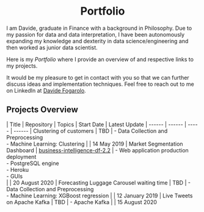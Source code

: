 <h1 align="center"> Portfolio </h1>

I am Davide, graduate in Finance with a background in Philosophy. Due to my passion for data and data interpretation, I have been autonomously expanding my knowledge and dexterity in data science/engineering and then worked as junior data scientist. 

Here is my *Portfolio* where I provide an overview of and respective links to my projects.

It would be my pleasure to get in contact with you so that we can further discuss ideas and implementation techniques. Feel free to reach out to me on LinkedIn at [Davide Fogarolo](https://www.linkedin.com/in/davide-fogarolo/).

## Projects Overview
| Title | Repository | Topics | Start Date | Latest Update
| ------ | ------ | ----- | ------
| Clustering of customers | TBD | - Data Collection and Preprocessing <br> - Machine Learning: Clustering | | 14 May 2019
| Market Segmentation Dashboard | [business-intelligence-df-2.2](https://github.com/dafo16ac/business-intelligence-df-2.2) | - Web application production deployment <br> - PostgreSQL engine <br> - Heroku <br> - GUIs <br> | | 20 August 2020
| Forecasting Luggage Carousel waiting time | TBD | - Data Collection and Preprocessing <br> - Machine Learning: XGBoost regression | | 12 January 2019
| Live Tweets on Apache Kafka | TBD | - Apache Kafka | | 15 August 2020
